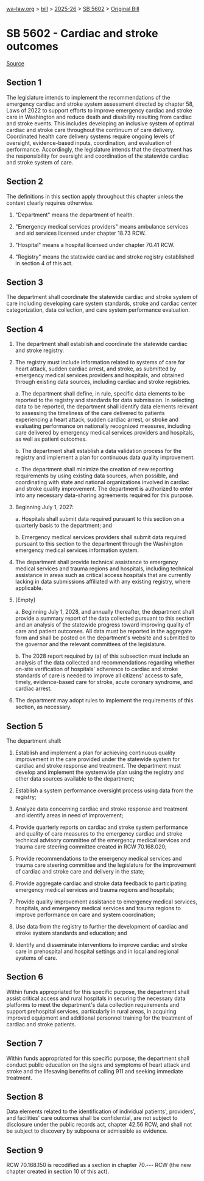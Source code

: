 [wa-law.org](/) > [bill](/bill/) > [2025-26](/bill/2025-26/) > [SB 5602](/bill/2025-26/sb/5602/) > [Original Bill](/bill/2025-26/sb/5602/1/)

# SB 5602 - Cardiac and stroke outcomes

[Source](http://lawfilesext.leg.wa.gov/biennium/2025-26/Pdf/Bills/Senate%20Bills/5602.pdf)

## Section 1
The legislature intends to implement the recommendations of the emergency cardiac and stroke system assessment directed by chapter 58, Laws of 2022 to support efforts to improve emergency cardiac and stroke care in Washington and reduce death and disability resulting from cardiac and stroke events. This includes developing an inclusive system of optimal cardiac and stroke care throughout the continuum of care delivery. Coordinated health care delivery systems require ongoing levels of oversight, evidence-based inputs, coordination, and evaluation of performance. Accordingly, the legislature intends that the department has the responsibility for oversight and coordination of the statewide cardiac and stroke system of care.

## Section 2
The definitions in this section apply throughout this chapter unless the context clearly requires otherwise.

1. "Department" means the department of health.

2. "Emergency medical services providers" means ambulance services and aid services licensed under chapter 18.73 RCW.

3. "Hospital" means a hospital licensed under chapter 70.41 RCW.

4. "Registry" means the statewide cardiac and stroke registry established in section 4 of this act.

## Section 3
The department shall coordinate the statewide cardiac and stroke system of care including developing care system standards, stroke and cardiac center categorization, data collection, and care system performance evaluation.

## Section 4
1. The department shall establish and coordinate the statewide cardiac and stroke registry.

2. The registry must include information related to systems of care for heart attack, sudden cardiac arrest, and stroke, as submitted by emergency medical services providers and hospitals, and obtained through existing data sources, including cardiac and stroke registries.

    a. The department shall define, in rule, specific data elements to be reported to the registry and standards for data submission. In selecting data to be reported, the department shall identify data elements relevant to assessing the timeliness of the care delivered to patients experiencing a heart attack, sudden cardiac arrest, or stroke and evaluating performance on nationally recognized measures, including care delivered by emergency medical services providers and hospitals, as well as patient outcomes.

    b. The department shall establish a data validation process for the registry and implement a plan for continuous data quality improvement.

    c. The department shall minimize the creation of new reporting requirements by using existing data sources, when possible, and coordinating with state and national organizations involved in cardiac and stroke quality improvement. The department is authorized to enter into any necessary data-sharing agreements required for this purpose.

3. Beginning July 1, 2027:

    a. Hospitals shall submit data required pursuant to this section on a quarterly basis to the department; and

    b. Emergency medical services providers shall submit data required pursuant to this section to the department through the Washington emergency medical services information system.

4. The department shall provide technical assistance to emergency medical services and trauma regions and hospitals, including technical assistance in areas such as critical access hospitals that are currently lacking in data submissions affiliated with any existing registry, where applicable.

5. [Empty]

    a. Beginning July 1, 2028, and annually thereafter, the department shall provide a summary report of the data collected pursuant to this section and an analysis of the statewide progress toward improving quality of care and patient outcomes. All data must be reported in the aggregate form and shall be posted on the department's website and submitted to the governor and the relevant committees of the legislature.

    b. The 2028 report required by (a) of this subsection must include an analysis of the data collected and recommendations regarding whether on-site verification of hospitals' adherence to cardiac and stroke standards of care is needed to improve all citizens' access to safe, timely, evidence-based care for stroke, acute coronary syndrome, and cardiac arrest.

6. The department may adopt rules to implement the requirements of this section, as necessary.

## Section 5
The department shall:

1. Establish and implement a plan for achieving continuous quality improvement in the care provided under the statewide system for cardiac and stroke response and treatment. The department must develop and implement the systemwide plan using the registry and other data sources available to the department;

2. Establish a system performance oversight process using data from the registry;

3. Analyze data concerning cardiac and stroke response and treatment and identify areas in need of improvement;

4. Provide quarterly reports on cardiac and stroke system performance and quality of care measures to the emergency cardiac and stroke technical advisory committee of the emergency medical services and trauma care steering committee created in RCW 70.168.020;

5. Provide recommendations to the emergency medical services and trauma care steering committee and the legislature for the improvement of cardiac and stroke care and delivery in the state;

6. Provide aggregate cardiac and stroke data feedback to participating emergency medical services and trauma regions and hospitals;

7. Provide quality improvement assistance to emergency medical services, hospitals, and emergency medical services and trauma regions to improve performance on care and system coordination;

8. Use data from the registry to further the development of cardiac and stroke system standards and education; and

9. Identify and disseminate interventions to improve cardiac and stroke care in prehospital and hospital settings and in local and regional systems of care.

## Section 6
Within funds appropriated for this specific purpose, the department shall assist critical access and rural hospitals in securing the necessary data platforms to meet the department's data collection requirements and support prehospital services, particularly in rural areas, in acquiring improved equipment and additional personnel training for the treatment of cardiac and stroke patients.

## Section 7
Within funds appropriated for this specific purpose, the department shall conduct public education on the signs and symptoms of heart attack and stroke and the lifesaving benefits of calling 911 and seeking immediate treatment.

## Section 8
Data elements related to the identification of individual patients', providers', and facilities' care outcomes shall be confidential, are not subject to disclosure under the public records act, chapter 42.56 RCW, and shall not be subject to discovery by subpoena or admissible as evidence.

## Section 9
RCW 70.168.150 is recodified as a section in chapter 70.--- RCW (the new chapter created in section 10 of this act).
